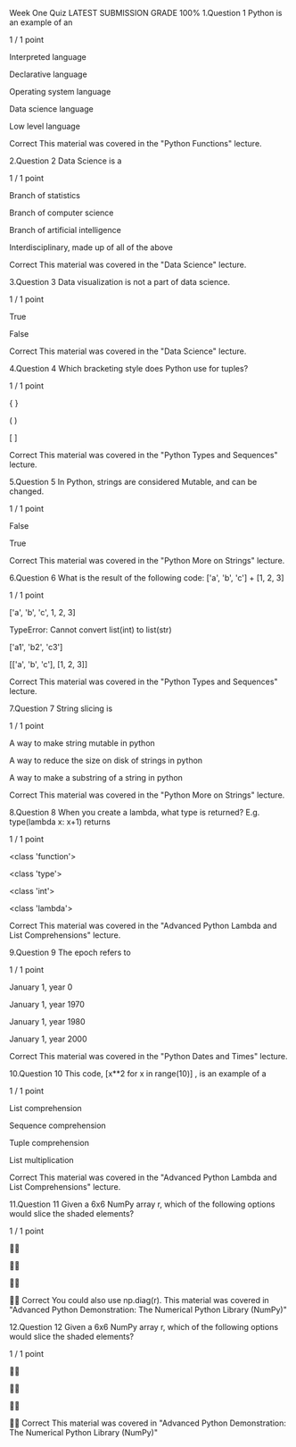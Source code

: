 Week One Quiz
LATEST SUBMISSION GRADE
100%
1.Question 1
Python is an example of an

1 / 1 point

Interpreted language


Declarative language


Operating system language


Data science language


Low level language

Correct
This material was covered in the "Python Functions" lecture.

2.Question 2
Data Science is a

1 / 1 point

Branch of statistics


Branch of computer science


Branch of artificial intelligence


Interdisciplinary, made up of all of the above

Correct
This material was covered in the "Data Science" lecture.

3.Question 3
Data visualization is not a part of data science.

1 / 1 point

True


False

Correct
This material was covered in the "Data Science" lecture.

4.Question 4
Which bracketing style does Python use for tuples?

1 / 1 point

{ }


( )


[ ]

Correct
This material was covered in the "Python Types and Sequences" lecture.

5.Question 5
In Python, strings are considered Mutable, and can be changed.

1 / 1 point

False


True

Correct
This material was covered in the "Python More on Strings" lecture.

6.Question 6
What is the result of the following code: ['a', 'b', 'c'] + [1, 2, 3]

1 / 1 point

['a', 'b', 'c', 1, 2, 3]


TypeError: Cannot convert list(int) to list(str)


['a1', 'b2', 'c3']


[['a', 'b', 'c'], [1, 2, 3]]

Correct
This material was covered in the "Python Types and Sequences" lecture.

7.Question 7
String slicing is

1 / 1 point

A way to make string mutable in python


A way to reduce the size on disk of strings in python


A way to make a substring of a string in python

Correct
This material was covered in the "Python More on Strings" lecture.

8.Question 8
When you create a lambda, what type is returned? E.g. type(lambda x: x+1) returns

1 / 1 point

<class 'function'>


<class 'type'>


<class 'int'>


<class 'lambda'>

Correct
This material was covered in the "Advanced Python Lambda and List Comprehensions" lecture.

9.Question 9
The epoch refers to

1 / 1 point

January 1, year 0


January 1, year 1970


January 1, year 1980


January 1, year 2000

Correct
This material was covered in the "Python Dates and Times" lecture.

10.Question 10
This code, [x**2 for x in range(10)] , is an example of a

1 / 1 point

List comprehension


Sequence comprehension


Tuple comprehension


List multiplication

Correct
This material was covered in the "Advanced Python Lambda and List Comprehensions" lecture.

11.Question 11
Given a 6x6 NumPy array r, which of the following options would slice the shaded elements?


1 / 1 point








Correct
You could also use np.diag(r). This material was covered in "Advanced Python Demonstration: The Numerical Python Library (NumPy)"

12.Question 12
Given a 6x6 NumPy array r, which of the following options would slice the shaded elements?


1 / 1 point








Correct
This material was covered in "Advanced Python Demonstration: The Numerical Python Library (NumPy)"
